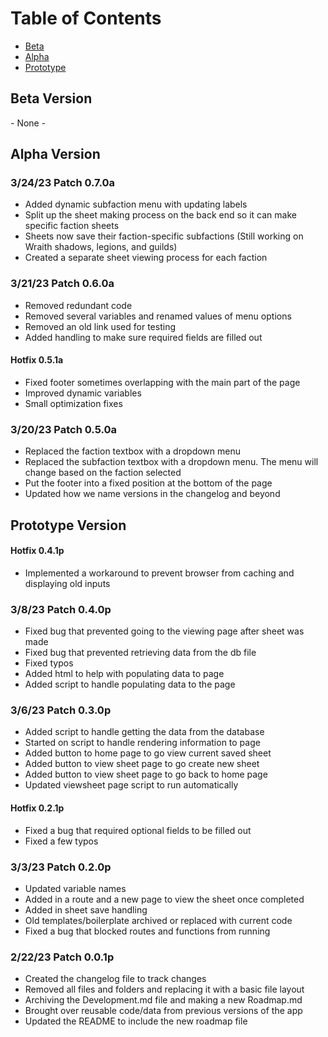 # Table of Contents
- [Beta](#Beta)
- [Alpha](#Alpha)
- [Prototype](#Prototype)

## Beta Version
\- None -

## Alpha Version
### 3/24/23 Patch 0.7.0a
- Added dynamic subfaction menu with updating labels
- Split up the sheet making process on the back end so it can make specific faction sheets
- Sheets now save their faction-specific subfactions (Still working on Wraith shadows, legions, and guilds)
- Created a separate sheet viewing process for each faction
### 3/21/23 Patch 0.6.0a
- Removed redundant code
- Removed several variables and renamed values of menu options
- Removed an old link used for testing
- Added handling to make sure required fields are filled out
#### Hotfix 0.5.1a
- Fixed footer sometimes overlapping with the main part of the page
- Improved dynamic variables
- Small optimization fixes
### 3/20/23 Patch 0.5.0a
- Replaced the faction textbox with a dropdown menu
- Replaced the subfaction textbox with a dropdown menu. The menu will change based on the faction selected
- Put the footer into a fixed position at the bottom of the page
- Updated how we name versions in the changelog and beyond
## Prototype Version
#### Hotfix 0.4.1p
- Implemented a workaround to prevent browser from caching and displaying old inputs
### 3/8/23 Patch 0.4.0p
- Fixed bug that prevented going to the viewing page after sheet was made
- Fixed bug that prevented retrieving data from the db file
- Fixed typos
- Added html to help with populating data to page
- Added script to handle populating data to the page
### 3/6/23 Patch 0.3.0p
- Added script to handle getting the data from the database
- Started on script to handle rendering information to page
- Added button to home page to go view current saved sheet
- Added button to view sheet page to go create new sheet
- Added button to view sheet page to go back to home page
- Updated viewsheet page script to run automatically
#### Hotfix 0.2.1p
- Fixed a bug that required optional fields to be filled out
- Fixed a few typos
### 3/3/23 Patch 0.2.0p
- Updated variable names
- Added in a route and a new page to view the sheet once completed
- Added in sheet save handling
- Old templates/boilerplate archived or replaced with current code
- Fixed a bug that blocked routes and functions from running
### 2/22/23 Patch 0.0.1p
- Created the changelog file to track changes
- Removed all files and folders and replacing it with a basic file layout
- Archiving the Development.md file and making a new Roadmap.md
- Brought over reusable code/data from previous versions of the app
- Updated the README to include the new roadmap file